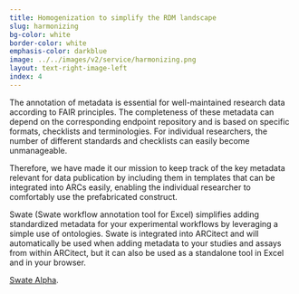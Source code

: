 ```yaml
---
title: Homogenization to simplify the RDM landscape
slug: harmonizing
bg-color: white
border-color: white
emphasis-color: darkblue
image: ../../images/v2/service/harmonizing.png
layout: text-right-image-left
index: 4
---
```


The annotation of metadata is essential for well-maintained research data according to FAIR principles. 
The completeness of these metadata can depend on the corresponding endpoint repository and is based on specific formats, checklists and terminologies. 
For individual researchers, the number of different standards and checklists can easily become unmanageable. 

Therefore, we have made it our mission to keep track of the key metadata relevant for data publication by including them in templates that can be integrated into ARCs easily, enabling the individual researcher to comfortably use the prefabricated construct. 

Swate (Swate workflow annotation tool for Excel) simplifies adding standardized metadata for your experimental workflows by leveraging a simple use of ontologies. 
Swate is integrated into ARCitect and will automatically be used when adding metadata to your studies and assays from within ARCitect, but it can also be used as a standalone tool in Excel and in your browser.

[Swate Alpha](https://swate-alpha.nfdi4plants.org/).